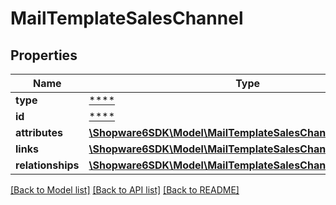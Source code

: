 # MailTemplateSalesChannel

## Properties
Name | Type | Description | Notes
------------ | ------------- | ------------- | -------------
**type** | [****](.md) |  | [optional] 
**id** | [****](.md) |  | [optional] 
**attributes** | [**\Shopware6SDK\Model\MailTemplateSalesChannelAttributes**](MailTemplateSalesChannelAttributes.md) |  | [optional] 
**links** | [**\Shopware6SDK\Model\MailTemplateSalesChannelLinks**](MailTemplateSalesChannelLinks.md) |  | [optional] 
**relationships** | [**\Shopware6SDK\Model\MailTemplateSalesChannelRelationships**](MailTemplateSalesChannelRelationships.md) |  | [optional] 

[[Back to Model list]](../../README.md#documentation-for-models) [[Back to API list]](../../README.md#documentation-for-api-endpoints) [[Back to README]](../../README.md)

